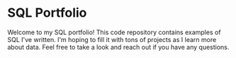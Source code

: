 # SQL Portfolio
Welcome to my SQL portfolio! This code repository contains examples of SQL I've written. I'm hoping to fill it with tons of projects as I learn more about data. Feel free to take a look and reach out if you have any questions.
